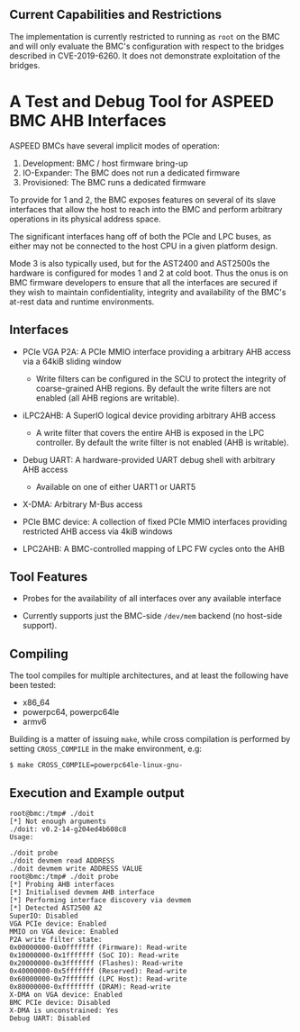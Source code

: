 ## Current Capabilities and Restrictions

The implementation is currently restricted to running as `root` on the BMC and
will only evaluate the BMC's configuration with respect to the bridges
described in CVE-2019-6260. It does not demonstrate exploitation of the
bridges.

# A Test and Debug Tool for ASPEED BMC AHB Interfaces

ASPEED BMCs have several implicit modes of operation:

1. Development: BMC / host firmware bring-up
2. IO-Expander: The BMC does not run a dedicated firmware
3. Provisioned: The BMC runs a dedicated firmware

To provide for 1 and 2, the BMC exposes features on several of its slave
interfaces that allow the host to reach into the BMC and perform arbitrary
operations in its physical address space.

The significant interfaces hang off of both the PCIe and LPC buses, as either
may not be connected to the host CPU in a given platform design.

Mode 3 is also typically used, but for the AST2400 and AST2500s the hardware is
configured for modes 1 and 2 at cold boot. Thus the onus is on BMC firmware
developers to ensure that all the interfaces are secured if they wish to
maintain confidentiality, integrity and availability of the BMC's at-rest data
and runtime environments.

## Interfaces

* PCIe VGA P2A: A PCIe MMIO interface providing a arbitrary AHB access via a
  64kiB sliding window

  * Write filters can be configured in the SCU to protect the integrity of
    coarse-grained AHB regions. By default the write filters are not enabled
    (all AHB regions are writable).

* iLPC2AHB: A SuperIO logical device providing arbitrary AHB access

  * A write filter that covers the entire AHB is exposed in the LPC controller.
    By default the write filter is not enabled (AHB is writable).

* Debug UART: A hardware-provided UART debug shell with arbitrary AHB access

  * Available on one of either UART1 or UART5

* X-DMA: Arbitrary M-Bus access

* PCIe BMC device: A collection of fixed PCIe MMIO interfaces providing
  restricted AHB access via 4kiB windows

* LPC2AHB: A BMC-controlled mapping of LPC FW cycles onto the AHB

## Tool Features

* Probes for the availability of all interfaces over any available interface

* Currently supports just the BMC-side `/dev/mem` backend (no host-side
  support).

## Compiling

The tool compiles for multiple architectures, and at least the following have
been tested:

* x86_64
* powerpc64, powerpc64le
* armv6

Building is a matter of issuing `make`, while cross compilation is performed by
setting `CROSS_COMPILE` in the make environment, e.g:

```
$ make CROSS_COMPILE=powerpc64le-linux-gnu-
```

## Execution and Example output

```
root@bmc:/tmp# ./doit
[*] Not enough arguments
./doit: v0.2-14-g204ed4b608c8
Usage:

./doit probe
./doit devmem read ADDRESS
./doit devmem write ADDRESS VALUE
root@bmc:/tmp# ./doit probe
[*] Probing AHB interfaces
[*] Initialised devmem AHB interface
[*] Performing interface discovery via devmem
[*] Detected AST2500 A2
SuperIO: Disabled
VGA PCIe device: Enabled
MMIO on VGA device: Enabled
P2A write filter state:
0x00000000-0x0fffffff (Firmware): Read-write
0x10000000-0x1fffffff (SoC IO): Read-write
0x20000000-0x3fffffff (Flashes): Read-write
0x40000000-0x5fffffff (Reserved): Read-write
0x60000000-0x7fffffff (LPC Host): Read-write
0x80000000-0xffffffff (DRAM): Read-write
X-DMA on VGA device: Enabled
BMC PCIe device: Disabled
X-DMA is unconstrained: Yes
Debug UART: Disabled
```
